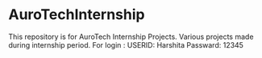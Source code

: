 # AuroTechInternship
This repository is for AuroTech Internship Projects. Various projects made during internship period.
For login :
USERID: Harshita
Passward: 12345
